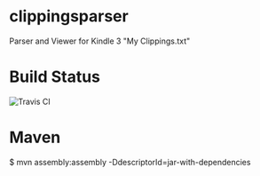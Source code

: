 clippingsparser
===============
Parser and Viewer for Kindle 3 "My Clippings.txt"

Build Status
===================
![Travis CI](https://travis-ci.org/Treehopper/clippingsparser.png?branch=master "Build Status")

Maven
===================
$ mvn assembly:assembly -DdescriptorId=jar-with-dependencies
